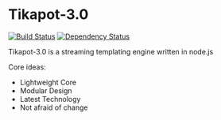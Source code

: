 Tikapot-3.0
===========

[![Build Status](https://travis-ci.org/keiouu/Tikapot-3.0.png)](https://travis-ci.org/keiouu/Tikapot-3.0) [![Dependency Status](https://gemnasium.com/keiouu/Tikapot-3.0.png)](https://gemnasium.com/keiouu/Tikapot-3.0)

Tikapot-3.0 is a streaming templating engine written in node.js

Core ideas:
- Lightweight Core
- Modular Design
- Latest Technology
- Not afraid of change
